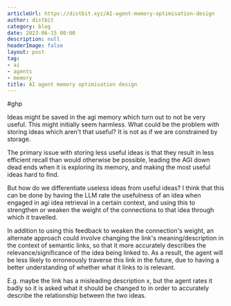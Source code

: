 ```yaml
---
articleUrl: https://distbit.xyz/AI-agent-memory-optimisation-design
author: distbit
category: blog
date: 2023-06-15 00:00
description: null
headerImage: false
layout: post
tag:
- ai
- agents
- memory
title: AI agent memory optimisation design
---
```


#ghp 

Ideas might be saved in the agi memory which turn out to not be very useful. This might initially seem harmless. What could be the problem with storing ideas which aren't that useful? It is not as if we are constrained by storage.

The primary issue with storing less useful ideas is that they result in less efficient recall than would otherwise be possible, leading the AGI down dead ends when it is exploring its memory, and making the most useful ideas hard to find.

But how do we differentiate useless ideas from useful ideas?
I think that this can be done by having the LLM rate the usefulness of an idea when engaged in agi idea retrieval in a certain context, and using this to strengthen or weaken the weight of the connections to that idea through which it travelled. 

In addition to using this feedback to weaken the connection's weight, an alternate approach could involve changing the link's meaning/description in the context of semantic links, so that it more accurately describes the relevance/significance of the idea being linked to. As a result, the agent will be less likely to erroneously traverse this link in the future, due to having a better understanding of whether what it links to is relevant.

E.g. maybe the link has a misleading description x, but the agent rates it badly so it is asked what it should be changed to in order to accurately describe the relationship between the two ideas.